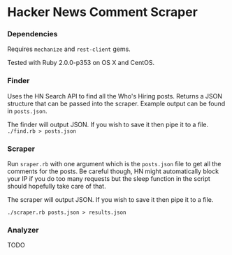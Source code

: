 # Hacker News Comment Scraper

### Dependencies

Requires `mechanize` and `rest-client` gems.

Tested with Ruby 2.0.0-p353 on OS X and CentOS.

### Finder

Uses the HN Search API to find all the Who's Hiring posts. Returns a JSON 
structure that can be passed into the scraper. Example output can be found in
`posts.json`.

The finder will output JSON. If you wish to save it then pipe it to a file.
`./find.rb > posts.json`

### Scraper

Run `sraper.rb` with one argument which is the `posts.json` file to get all the
comments for the posts. Be careful though, HN might automatically block your IP
if you do too many requests but the sleep function in the script should
hopefully take care of that.

The scraper will output JSON. If you wish to save it then pipe it to a file.

`./scraper.rb posts.json > results.json`

### Analyzer

TODO